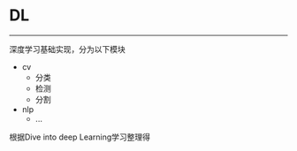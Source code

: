 # DL

---

深度学习基础实现，分为以下模块

* cv
  * 分类
  * 检测
  * 分割
* nlp
  * ...

根据Dive into deep Learning学习整理得

